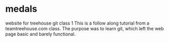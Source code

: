 # medals
website for treehouse git class 1
This is a follow along tutorial from a teamtreehouse.com class.  The purpose was to learn git, which left the web page basic and barely functional.

